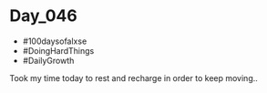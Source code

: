 # Day_046

- #100daysofalxse 
- #DoingHardThings
- #DailyGrowth

Took my time today to rest and recharge in order to keep moving..
